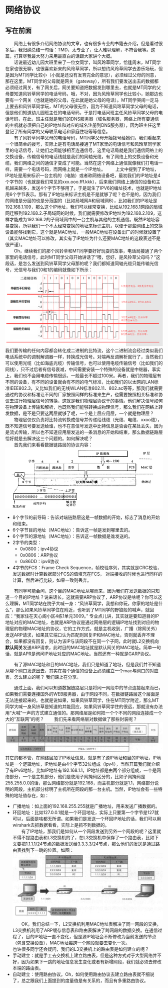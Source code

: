 # 网络协议

## 写在前面
&emsp;&emsp;网络上有很多介绍网络协议的文章，也有很多专业的书籍去介绍，但是看过很多后，我归纳总结一句话：TMD，太专业了，让人难以理解，不符合我等。这篇，打算尽我最大努力来用最直白的话跟大家讲个大概。  
&emsp;&emsp;话说最近幼儿园大班里来了一位女同学，叫风玲草同学，恰逢周末，MT同学在家也很无聊，也很喜欢新来的风玲草同学，所以想约风玲草同学去游乐场玩，但是因为MT同学比较小（小就是还没有发育完全的意思），必须经过父母的同意，那在这里，MT同学的父母就是网关（gateway），所有我们要发送出去的数据都必须经过网关，有了网关后，网关要知道把数据发到哪里去，也就是MT同学的父母要知道风铃草同学的电话号码，哦，不对，因为风玲草同学也比较小，她那边也要有一个网关（也就是她的父母，在此就是她父母的电话）。MT同学哭闹一定马上要去和风铃草同学玩，MT的父母很无奈，因为不知道风玲草同学父母的电话，但是他们知道幼儿园班主任的电话号码，于是打电话问班主任风铃草同学父母的电话号码，在此，班主任就是我们的DNS服务器（域名服务器，网络上所有要通信的主机就必须把自己的IP地址和对应的域名注册到DNS服务器），因为班主任这里登记了所有同学的父母联系电话和家庭住址等等信息。  
&emsp;&emsp;有了风铃草同学父母的电话号码，MT同学父母开始拨号给她们，我们看起来一个很简单的拨号，实际上是有电话局接通了MT家里的电话信号和风玲草同学家里的电话信号，让她们之间能够相互连通信号，这里电话局就是我们通信网络上的交换设备，传输信号的电话线就是我们的同轴光缆，有了网络上的交换设备和光缆，我们网络之间的通信才变成了可能。当然在这个网络上通信就像我们打电话一样，需要一个电话号码，而网络上就是一个IP地址。
&emsp;&emsp;上文中提到了IP地址，IP地址是用来标识一台主机的（电脑）或者称网络设备吧，最初我们的IP地址是4个字节的（也就是我们常见的xxx.ooo.fff.kkk），后来我们网络上通信的设备和主机越来越多，发送4个字节不够用了，于是诞生了IPV6的编址技术，也就是IP地址用6个字节表示。那有了IP地址来标识主机是不是就够了呢？也不是的，因为我们的网络是分层的也是分范围的（比如局域网A和局域网B），比如我们的IP地址是192.168.1.109，那么这个IP地址，我们可以经常变换，比如从192.168.1网段的局域网迁移到192.168.2.子局域网的时候，我们就需要修改IP地址为192.168.2.109，这样才能成为192.168.2的子局域网中的一台主机与其他的主机通信。既然IP地址容易变换，所以我们一个不太经常变换的地址来标识主机，以便于那些网络上的交换设备能够找到它，这个就是MAC地址，一般MAC地址在设备出厂的时候就设置了（其实MAC地址可以修改，其实有了IP地址为什么还要MAC地址的这段表述不是很严谨）。  
&emsp;&emsp;Oh，继续我们的那个风铃草和MT同学要好好玩耍的故事，电话局接通了两个家里的电话信号，此时MT同学父母开始讲话了“喂，您好，是风铃草父母吗？”这段话，是怎么发送到风铃草同学父母那的呢？我们都知道同轴光缆只能传输光信号，光信号与我们0和1的编码就像如下所示：  
![编码方式](14_1.png)
我们要传输的任何内容都会转化成二进制的比特流，这个二进制流会经过类似我们电话系统中的调制解调器一样，转换成光信号。对端再反调解析就行了，当然我们可以使用光缆（比如海底光缆）传输信号，也可以使用电缆传输信号（比如我们的网线），只不过后者有信号衰减，中间需要安装一个特殊的设备就是中继器，事实上，我们也不会用电缆传输很远，一般最长不超过100米。再者，我们的物理层有不同的设备，有不同的设备就会有不同的电气标准，比如我们的以太网的LAN标准IEEE802.3，又比如我们的无线WLAN标准802.11、802.ac等等，那我们就需要通过的协议和标准让不同的厂家按照同样的标准来生产，也需要按照相关标准和协议去进行物理层信号的转换，这就是我们物理层协议干的事情。他们解决信号如何在物理设备上传输和解析，也既然我们能够转换成物理信号，那么我们在网络上转发数据，是不是只要这两层就够了呢，一个是上层应用层，一个就是物理层？  
&emsp;&emsp;物理层仅仅负责将比特流转换成信号并传递给线缆（光缆、电缆、xxoo缆），既不知道信号要发送给谁，也不在意信号发送中比特信息是否会在某处丢失，因为是流式传输，所以也不知道应用层发送的一条消息的开始和结束，那么数据链路层恰好就是去解决这三个问题的。如何解决呢？  
&emsp;&emsp;首先我们来看看数据链路层的协议内容：  
![数据链路层协议内容](14_2.png)
* 8个字节的前导码：告诉对端链路层这是一帧数据的开始，标志了消息的开始和结束。
* 6个字节目的地址（MAC地址）：告诉这一帧是发到哪里去的。
* 6个字节的源地址（MAC地址）：告诉这一帧数据是谁发送的。
* 2字节的类型：
    * 0x0800：ipv4协议
    * 0x0806：ARP协议
    * 0x86DD：ipv6协议
* 4字节的FCS：Frame Check Sequence，帧校验序列，其实就是CRC校验，发送数据时计算数据部分FCS的值填充在FCS， 对端接收的时候也进行同样的计算，然后进行比较，如果一致则丢弃。

&emsp;&emsp;有同学可能会问，这个目的MAC地址从哪而来，因为我们在发送数据的只知道一个目的IP地址？说来话长，这就需要ARP协议了，ARP协议是啥呢？你可以这么理解，MT同学站在院子大喊一身：“风铃草同学，我想和你玩，你家的地址是什么”，那么如果风铃草同学住在附近，也听到了MT同学的野狼般的喊声，就回应：“我家住在天心阁小区4栋1单元3009。” 专业点儿讲，其实就是要知道目的IP地址对应的MAC地址，也就是ARP协议是通过网络层的逻辑IP地址找到对应的物理层的物理MAC地址的协议，它的工作方式，就是主机收到，广播（除网关外）发送ARP请求，如果其它端口认为匹配则回复IP和MAC地址，否则就丢弃不理会，如果都没有回复，则认为该IP与该网段不在同一个子网，此时就L2交换机向**默认网关**发送ARP请求，此时目的MAC地址就是默认网关的MAC地址。简单一句话，就是APR是询问IP地址对应的MAC地址。当然还有一种就是GARP协议。

&emsp;&emsp;有了源MAC地址和目的MAC地址，我们只是知道了地址，但是我们并不知道从哪个网口发送出去，其实在每个通信的设备上必须建立一个mac与网口的对应表，怎么建立的呢？  我们课上在分享。

&emsp;&emsp;通过上面，我们可以知道数据链路层只是将同一网段中的节点连接起来而已，如果我们需要连接国外的WEB服务器，由于网段不同，在数据链路层这个层面是无法连接起来的。也就是说如果，如果风铃草同学，住在MT同学附近，那么MT同学大喊一身风铃草是知道的并能回应，如果风铃草同学住的很远，那就没有办法用“大喊”一声的方式建立通信的。那网络层是如何把一个个不同的网段连接成一个大的“互联网”的呢？
&emsp;&emsp;我们先来看网络层对数据做了那些封装呢？
![网络层协议](14_3.png)
其它的都不管，在网络层加了IP地址信息，就是有了源IP地址和目的IP地址，IP地址是一个逻辑地址，IP地址是由4个字节32位组成（ipv4），当然开篇我们就介绍了有IPv6地址。比如IP地址有192.168.1.1，IP地址都是由两个部分组成，一个是网络部分，一个是主机部分，他们是使用子网掩码区分的，比如子网掩码是255.255.0.0的话，那么网络部分就是192.168，而主机部分就是1.1，网络部分说明的网段，主机部分标明了主机所在网段的那一台主机。当然，IP地址会有一些特殊的地址值存在，如：   
* 广播地址：如上面的192.168.255.255就是广播地址，用来发送广播数据的。
* 环回地址：比如127.0.0.1就是一个环回地址，实际上只要第一个字节是127就可以，后面是啥都无所谓。如果我们是发送一个环回IP地址的话，我们可以用wirshark去抓数据看看，实际上是抓不到数据的。   
&emsp;&emsp;有了IP地址，那我们是如何从一个网段发送到另外一个网段的呢？这里就不得不提路由表和L3交换机的了，在L3交换机中保存了一个路由表，比如下文要把1.1.1.1/24节点的数据发送给3.3.3.3/24节点，那么他们的发送是通过路由表找到下一跳的位置。如图：  
![使用路由表进行路由选择](14_4.png)
&emsp;&emsp;OK，我们总结一下，L2交换机利用MAC地址表解决了同一网段的交换，L3交换机利用了ARP缓存信息表和路由表解决了跨网段的数据交换。在通信过程了，目的IP地址一直不变化，但是源IP地址会不断修改为当前发送的节点（包含交换设备），MAC地址每跨一个网段就要去变化一次。  
也许很多同学还会疑问，我们的L3交换机上的路由表是如何建立的呢？
*  手动建立：就是手工去交换机上建立路由表，但是这种方式对于大型网络并不好，因为如果下一跳的地址信息发生变化或者有新增网段，我们就必须去修改本端的路由表。
*  自动建立：使用路由协议。Oh，如何使用路由协议去建立路由表就不细说了，总之跟我们上面提到的度量值是有关系的，而且有多重路由协议。